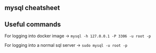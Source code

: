 ## mysql cheatsheet

## Useful commands

For logging into docker image -> `mysql -h 127.0.0.1 -P 3306 -u root -p`

For logging into a normal sql server -> `sudo mysql -u root -p`
